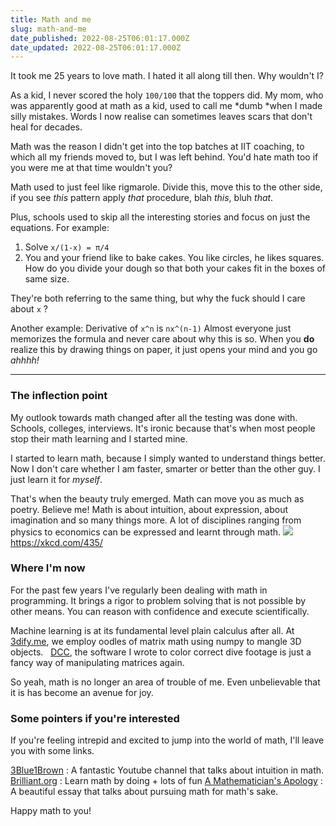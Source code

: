 ```yaml
---
title: Math and me
slug: math-and-me
date_published: 2022-08-25T06:01:17.000Z
date_updated: 2022-08-25T06:01:17.000Z
---
```


It took me 25 years to love math. I hated it all along till then.
Why wouldn't I?

As a kid, I never scored the holy `100/100` that the toppers did. My mom, who was apparently good at math as a kid, used to call me *dumb *when I made silly mistakes. Words I now realise can sometimes leaves scars that don't heal for decades.

Math was the reason I didn't get into the top batches at IIT coaching, to which all my friends moved to, but I was left behind. You'd hate math too if you were me at that time wouldn't you?

Math used to just feel like rigmarole. Divide this, move this to the other side, if you see *this* pattern apply *that* procedure, blah *this*, bluh *that*. 

Plus, schools used to skip all the interesting stories and focus on just the equations.
For example:

1. Solve `x/(1-x) = π/4`
2. You and your friend like to bake cakes. You like circles, he likes squares. How do you divide your dough so that both your cakes fit in the boxes of same size.

They're both referring to the same thing, but why the fuck should I care about `x` ?

Another example:
Derivative of `x^n` is `nx^(n-1)`
Almost everyone just memorizes the formula and never care about why this is so. When you **do** realize this by drawing things on paper, it just opens your mind and you go *ahhhh!*

---

### The inflection point

My outlook towards math changed after all the testing was done with. Schools, colleges, interviews. It's ironic because that's when most people stop their math learning and I started mine.

I started to learn math, because I simply wanted to understand things better. Now I don't care whether I am faster, smarter or better than the other guy. I just learn it for *myself*.

That's when the beauty truly emerged. Math can move you as much as poetry. Believe me! 
Math is about intuition, about expression, about imagination and so many things more. A lot of disciplines ranging from physics to economics can be expressed and learnt through math.
![](__GHOST_URL__/content/images/2022/07/image.png)https://xkcd.com/435/
### Where I'm now

For the past few years I've regularly been dealing with math in programming. It brings a rigor to problem solving that is not possible by other means. You can reason with confidence and execute scientifically.

Machine learning is at its fundamental level plain calculus after all. At [3dify.me](https://3dify.me), we employ oodles of matrix math using numpy to mangle 3D objects.  
[DCC](https://github.com/bornfree/dive-color-corrector), the software I wrote to color correct dive footage is just a fancy way of manipulating matrices again.

So yeah, math is no longer an area of trouble of me. Even unbelievable that it is has become an avenue for joy.

### Some pointers if you're interested

If you're feeling intrepid and excited to jump into the world of math, I'll leave you with some links.

[3Blue1Brown](https://www.youtube.com/c/3blue1brown) : A fantastic Youtube channel that talks about intuition in math.
[Brilliant.org](https://brilliant.org/courses/#/math/logic-and-deduction) : Learn math by doing + lots of fun 
[A Mathematician's Apology](https://en.wikipedia.org/wiki/A_Mathematician%27s_Apology) : A beautiful essay that talks about pursuing math for math's sake.

Happy math to you!
